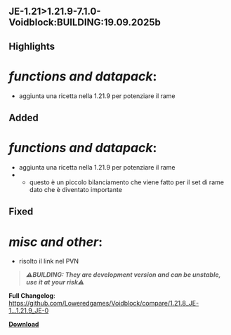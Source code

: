 ## JE-1.21>1.21.9-7.1.0-Voidblock:BUILDING:19.09.2025b

## Highlights

# _functions and datapack_:

- aggiunta una ricetta nella 1.21.9 per potenziare il rame

## Added

# _functions and datapack_:

- aggiunta una ricetta nella 1.21.9 per potenziare il rame
- - questo è un piccolo bilanciamento che viene fatto per il set di rame dato che è diventato importante

## Fixed

# _misc and other_:

- risolto il link nel PVN

> _**⚠️BUILDING: They are development version and can be unstable, use it at your risk⚠️**_

**Full Changelog**: https://github.com/Loweredgames/Voidblock/compare/1.21.8_JE-1...1.21.9_JE-0

[**Download**](https://github.com/Loweredgames/Voidblock/releases/tag/1.21.9_JE-0)